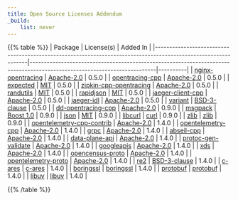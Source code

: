 ```yaml
---
title: Open Source Licenses Addendum
_build:
    list: never
---
```


{{% table %}}
| Package                                                                                                       | License(s)                                                                                                               | Added In |
|---------------------------------------------------------------------------------------------------------------|--------------------------------------------------------------------------------------------------------------------------|----------|
| [nginx-opentracing](https://github.com/opentracing-contrib/nginx-opentracing)                                 | [Apache-2.0](https://github.com/opentracing-contrib/nginx-opentracing/blob/master/LICENSE)                               | 0.5.0    |
| [opentracing-cpp](https://github.com/opentracing/opentracing-cpp)                                             | [Apache-2.0](https://github.com/opentracing/opentracing-cpp/blob/master/LICENSE)                                         | 0.5.0    |
| [expected](https://github.com/opentracing/opentracing-cpp/tree/master/3rd_party/include/opentracing/expected) | [MIT](https://github.com/opentracing/opentracing-cpp/blob/master/3rd_party/include/opentracing/expected/LICENSE)         | 0.5.0    |
| [zipkin-cpp-opentracing](https://github.com/rnburn/zipkin-cpp-opentracing)                                    | [Apache-2.0](https://github.com/rnburn/zipkin-cpp-opentracing/blob/master/LICENSE)                                       | 0.5.0    |
| [randutils](https://github.com/rnburn/zipkin-cpp-opentracing/tree/master/3rd_party/include/zipkin/randutils)  | [MIT](https://github.com/rnburn/zipkin-cpp-opentracing/blob/master/3rd_party/include/zipkin/randutils/LICENSE)           | 0.5.0    |
| [rapidjson](https://github.com/rnburn/zipkin-cpp-opentracing/tree/master/3rd_party/include/zipkin/rapidjson)  | [MIT](https://github.com/rnburn/zipkin-cpp-opentracing/blob/master/3rd_party/include/zipkin/rapidjson/license.txt)       | 0.5.0    |
| [jaeger-client-cpp](https://github.com/jaegertracing/jaeger-client-cpp)                                       | [Apache-2.0](https://github.com/jaegertracing/jaeger-client-cpp/blob/master/LICENSE)                                     | 0.5.0    |
| [jaeger-idl](https://github.com/jaegertracing/jaeger-idl/tree/95d85500d409d56c8a3be2ede56c42a2ed984a63)       | [Apache-2.0](https://github.com/jaegertracing/jaeger-idl/blob/95d85500d409d56c8a3be2ede56c42a2ed984a63/LICENSE)          | 0.5.0    |
| [variant](https://github.com/opentracing/opentracing-cpp/tree/master/3rd_party/include/opentracing/variant)   | [BSD-3-clause](https://github.com/opentracing/opentracing-cpp/blob/master/3rd_party/include/opentracing/variant/LICENSE) | 0.5.0    |
| [dd-opentracing-cpp](https://github.com/DataDog/dd-opentracing-cpp)                                           | [Apache-2.0](https://github.com/DataDog/dd-opentracing-cpp/blob/master/LICENSE)                                          | 0.9.0    |
| [msgpack](https://github.com/msgpack/msgpack-c)                                                               | [Boost 1.0](https://github.com/msgpack/msgpack-c/blob/master/LICENSE_1_0.txt)                                            | 0.9.0    |
| [json](https://github.com/nlohmann/json)                                                                      | [MIT](https://github.com/nlohmann/json/blob/develop/LICENSE.MIT)                                                         | 0.9.0    |
| [libcurl](https://github.com/curl/curl)                                                                       | [curl](https://github.com/curl/curl/blob/master/COPYING)                                                                 | 0.9.0    |
| [zlib](https://github.com/madler/zlib)                                                                        | [zlib](http://zlib.net/zlib_license.html)                                                                                | 0.9.0    |
| [opentelemetry-cpp-contrib](https://github.com/open-telemetry/opentelemetry-cpp-contrib)                      | [Apache-2.0](https://github.com/open-telemetry/opentelemetry-cpp-contrib/blob/main/LICENSE)                              | 1.4.0    |
| [opentelemetry-cpp](https://github.com/open-telemetry/opentelemetry-cpp)                                      | [Apache-2.0](https://github.com/open-telemetry/opentelemetry-cpp/blob/main/LICENSE)                                      | 1.4.0    |
| [grpc](https://github.com/grpc/grpc)                                                                          | [Apache-2.0](https://github.com/grpc/grpc/blob/master/LICENSE)                                                           | 1.4.0    |
| [abseil-cpp](https://github.com/abseil/abseil-cpp)                                                            | [Apache-2.0](https://github.com/abseil/abseil-cpp/blob/master/LICENSE)                                                   | 1.4.0    |
| [data-plane-api](https://github.com/envoyproxy/data-plane-api)                                                | [Apache-2.0](https://github.com/envoyproxy/data-plane-api/blob/main/LICENSE)                                             | 1.4.0    |
| [protoc-gen-validate](https://github.com/envoyproxy/protoc-gen-validate)                                      | [Apache-2.0](https://github.com/envoyproxy/protoc-gen-validate/blob/main/LICENSE)                                        | 1.4.0    |
| [googleapis](https://github.com/googleapis/googleapis)                                                        | [Apache-2.0](https://github.com/googleapis/googleapis/blob/master/LICENSE)                                               | 1.4.0    |
| [xds](https://github.com/cncf/xds)                                                                            | [Apache-2.0](https://github.com/cncf/xds/blob/main/LICENSE)                                                              | 1.4.0    |
| [opencensus-proto](https://github.com/census-instrumentation/opencensus-proto)                                | [Apache-2.0](https://github.com/census-instrumentation/opencensus-proto/blob/master/LICENSE)                             | 1.4.0    |
| [opentelemetry-proto](https://github.com/open-telemetry/opentelemetry-proto)                                  | [Apache-2.0](https://github.com/open-telemetry/opentelemetry-proto/blob/main/LICENSE)                                    | 1.4.0    |
| [re2](https://github.com/google/re2)                                                                          | [BSD-3-clause](https://github.com/google/re2/blob/main/LICENSE)                                                          | 1.4.0    |
| [c-ares](https://github.com/c-ares/c-ares)                                                                    | [c-ares](https://github.com/c-ares/c-ares/blob/main/LICENSE.md)                                                          | 1.4.0    |
| [boringssl](https://github.com/google/boringssl)                                                              | [boringssl](https://github.com/google/boringssl/blob/master/LICENSE)                                                     | 1.4.0    |
| [protobuf](https://github.com/protocolbuffers/protobuf)                                                       | [protobuf](https://github.com/protocolbuffers/protobuf/blob/master/LICENSE)                                              | 1.4.0    |
| [libuv](https://github.com/libuv/libuv)                                                                       | [libuv](https://github.com/libuv/libuv/blob/v1.x/LICENSE)                                                                | 1.4.0    |

{{% /table %}}
